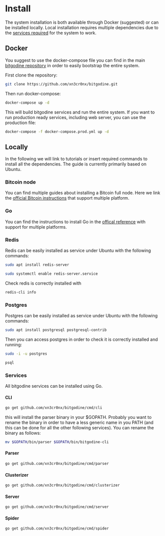 # Install

The system installation is both available through Docker (suggested) or can be installed locally. Local installation requires multiple dependencies due to the [services required](http://127.0.0.1:3000/services/services.html) for the system to work.

## Docker

You suggest to use the docker-compose file you can find in the main [bitgodine repository](https://github.com/xn3cr0nx/bitgodine) in order to easily bootstrap the entire system.

First clone the repository:

```bash
git clone https://github.com/xn3cr0nx/bitgodine.git
```

Then run docker-compose:

```bash
docker-compose up -d
```

This will build bitgodine services and run the entire system. If you want to run production ready services, including web server, you can use the production file:

```bash
docker-compose -f docker-compose.prod.yml up -d
```

## Locally

In the following we will link to tutorials or insert required commands to install all the dependencies. The guide is currently primarily based on Ubuntu.

### Bitcoin node

You can find multiple guides about installing a Bitcoin full node. Here we link the [official Bitcoin instructions](https://bitcoin.org/en/full-node#costs-and-warnings) that support multiple platform.

### Go

You can find the instructions to install Go in the [offical reference](https://golang.org/doc/install) with support for multiple platforms.

### Redis

Redis can be easily installed as service under Ubuntu with the following commands:

```bash
sudo apt install redis-server
```

```bash
sudo systemctl enable redis-server.service
```

Check redis is correctly installed with

```bash
redis-cli info
```

### Postgres

Postgres can be easily installed as service under Ubuntu with the following commands:

```bash
sudo apt install postgresql postgresql-contrib
```

Then you can access postgres in order to check it is correctly installed and running:

```bash
sudo -i -u postgres
```

```bash
psql
```


### Services

All bitgodine services can be installed using Go.

#### CLI

```bash
go get github.com/xn3cr0nx/bitgodine/cmd/cli
```

this will install the parser binary in your $GOPATH. Probably you want to rename the binary in order to have a less generic name in you PATH (and this can be done for all the other following services). You can rename the binary as follows:

```bash
mv $GOPATH/bin/parser $GOPATH/bin/bitgodine-cli
```

#### Parser

```bash
go get github.com/xn3cr0nx/bitgodine/cmd/parser
```

#### Clusterizer

```bash
go get github.com/xn3cr0nx/bitgodine/cmd/clusterizer
```

#### Server

```bash
go get github.com/xn3cr0nx/bitgodine/cmd/server
```

#### Spider

```bash
go get github.com/xn3cr0nx/bitgodine/cmd/spider
```
